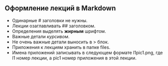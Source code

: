 ## Оформление лекций в Markdown

* Одинарные # заголовки не нужны.
* Лекции озаглавливать ##  заголовком.
* Определения выделять **жирным** шрифтом.
* Важные детали *курсивом*.
* Не очень важные детали выносить в > блок.
* Приложения к лекциям хранить в папке files.
* Имена приложений записывать в следующем формате l1pic1.png, где l1 номер лекции, а pic1 номер приложения в этой лекции.